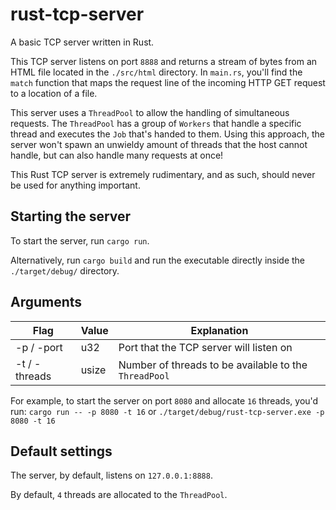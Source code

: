 # rust-tcp-server
A basic TCP server written in Rust. 

This TCP server listens on port `8888` and returns a stream of bytes from an HTML file located in the `./src/html` directory. 
In `main.rs`, you'll find the `match` function that maps the request line of the incoming HTTP GET request to a location of a file. 

This server uses a `ThreadPool` to allow the handling of simultaneous requests. The `ThreadPool` has a group of `Workers` that handle a specific thread and executes the `Job` that's handed to them. Using this approach, the server won't spawn an unwieldy amount of threads that the host cannot handle, but can
also handle many requests at once! 

This Rust TCP server is extremely rudimentary, and as such, should never be used for anything important. 

## Starting the server
To start the server, run `cargo run`. 

Alternatively, run `cargo build` and run the executable directly inside the `./target/debug/` directory.

## Arguments
| Flag          | Value | Explanation                                           |
| ----------    | ----- | ----------------------------------------------------- |
| -p / -port    | u32   | Port that the TCP server will listen on               |
| -t / -threads | usize | Number of threads to be available to the `ThreadPool` | 

For example, to start the server on port `8080` and allocate `16` threads, you'd run:
`cargo run -- -p 8080 -t 16`
or
`./target/debug/rust-tcp-server.exe -p 8080 -t 16`

## Default settings 
The server, by default, listens on `127.0.0.1:8888`.

By default, `4` threads are allocated to the `ThreadPool`. 

